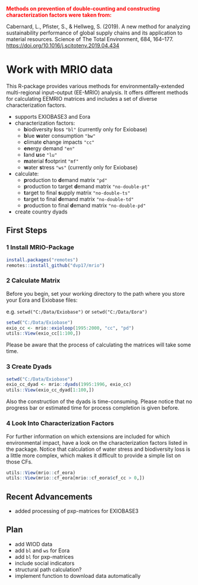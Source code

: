 <span style="color:red">**Methods on prevention of double-counting and
constructing characterization factors were taken from:**</span>

Cabernard, L., Pfister, S., & Hellweg, S. (2019). A new method for
analyzing sustainability performance of global supply chains and its
application to material resources. Science of The Total Environment,
684, 164–177.
<a href="https://doi.org/10.1016/j.scitotenv.2019.04.434" class="uri">https://doi.org/10.1016/j.scitotenv.2019.04.434</a>

Work with MRIO data
===================

This R-package provides various methods for environmentally-extended
multi-regional input–output (EE-MRIO) analysis. It offers different
methods for calculating EEMRIO matrices and includes a set of diverse
characterization factors.

-   supports EXIOBASE3 and Eora
-   characterization factors:
    -   **b**iodiversity **l**oss `"bl"` (currently only for Exiobase)
    -   **b**lue **w**ater consumption `"bw"`
    -   **c**limate **c**hange impacts `"cc"`
    -   **en**ergy demand `"en"`
    -   **l**and **u**se `"lu"`
    -   **m**aterial **f**ootprint `"mf"`
    -   **w**ater **s**tress `"ws"` (currently only for Exiobase)
-   calculate:
    -   **p**roduction to **d**emand matrix `"pd"`
    -   **p**roduction to target **d**emand matrix `"no-double-pt"`
    -   **t**arget to final **s**upply matrix `"no-double-ts"`
    -   **t**arget to final **d**emand matrix `"no-double-td"`
    -   **p**roduction to final **d**emand matrix `"no-double-pd"`
-   create country dyads

First Steps
-----------

### 1 Install MRIO-Package

``` r
install.packages("remotes")
remotes::install_github("dvp17/mrio")
```

### 2 Calculate Matrix

Before you begin, set your working directory to the path where you store
your Eora and Exiobase files:

e.g. `setwd("C:/Data/Exiobase")` or `setwd("C:/Data/Eora")`

``` r
setwd("C:/Data/Exiobase")
exio_cc <- mrio::exioloop(1995:2000, "cc", "pd")
utils::View(exio_cc[1:100,])
```

Please be aware that the process of calculating the matrices will take
some time.

### 3 Create Dyads

``` r
setwd("C:/Data/Exiobase")
exio_cc_dyad <- mrio::dyads(1995:1996, exio_cc)
utils::View(exio_cc_dyad[1:100,])
```

Also the construction of the dyads is time-consuming. Please notice that
no progress bar or estimated time for process completion is given
before.

### 4 Look Into Characterization Factors

For further information on which extensions are included for which
environmental impact, have a look on the characterization factors listed
in the package. Notice that calculation of water stress and biodiversity
loss is a little more complex, which makes it difficult to provide a
simple list on those CFs.

``` r
utils::View(mrio::cf_eora)
utils::View(mrio::cf_eora[mrio::cf_eora$cf_cc > 0,])
```

Recent Advancements
-------------------

-   added processing of pxp-matrices for EXIOBASE3

Plan
----

-   add WIOD data
-   add `bl` and `ws` for Eora
-   add `bl` for pxp-matrices
-   include social indicators
-   structural path calculation?
-   implement function to download data automatically
